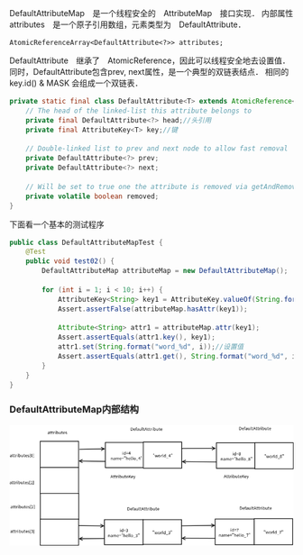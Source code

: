 

DefaultAttributeMap　是一个线程安全的　AttributeMap　接口实现．
内部属性　attributes　是一个原子引用数组，元素类型为　DefaultAttribute．

    AtomicReferenceArray<DefaultAttribute<?>> attributes;
    
DefaultAttribute　继承了　AtomicReference，因此可以线程安全地去设置值．
同时，DefaultAttribute包含prev, next属性，是一个典型的双链表结点．
相同的 key.id() & MASK 会组成一个双链表．

```java
private static final class DefaultAttribute<T> extends AtomicReference<T> implements Attribute<T> {
    // The head of the linked-list this attribute belongs to
    private final DefaultAttribute<?> head;//头引用
    private final AttributeKey<T> key;//键

    // Double-linked list to prev and next node to allow fast removal
    private DefaultAttribute<?> prev;
    private DefaultAttribute<?> next;

    // Will be set to true one the attribute is removed via getAndRemove() or remove()
    private volatile boolean removed;
}
```

下面看一个基本的测试程序
```java
public class DefaultAttributeMapTest {
    @Test
    public void test02() {
        DefaultAttributeMap attributeMap = new DefaultAttributeMap();

        for (int i = 1; i < 10; i++) {
            AttributeKey<String> key1 = AttributeKey.valueOf(String.format("hello_%d", i));//新建一个AttributeKey
            Assert.assertFalse(attributeMap.hasAttr(key1));

            Attribute<String> attr1 = attributeMap.attr(key1);
            Assert.assertEquals(attr1.key(), key1);
            attr1.set(String.format("word_%d", i));//设置值
            Assert.assertEquals(attr1.get(), String.format("word_%d", i));
        }
    }
}
```

### DefaultAttributeMap内部结构
![](images/Netty_DefaultAttributeMap.png)